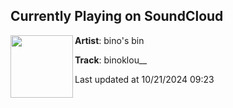 ## Currently Playing on SoundCloud

[<img align="left" width="100" src="https://i1.sndcdn.com/artworks-fzQLlo5xog3vVUul-sjT2Og-t500x500.jpg">](https://soundcloud.com/user-732083412/binoklou?in=user-732083412/sets/dots-n-pads)

**Artist**: bino's bin 

**Track**: binoklou__

Last updated at 10/21/2024 09:23

